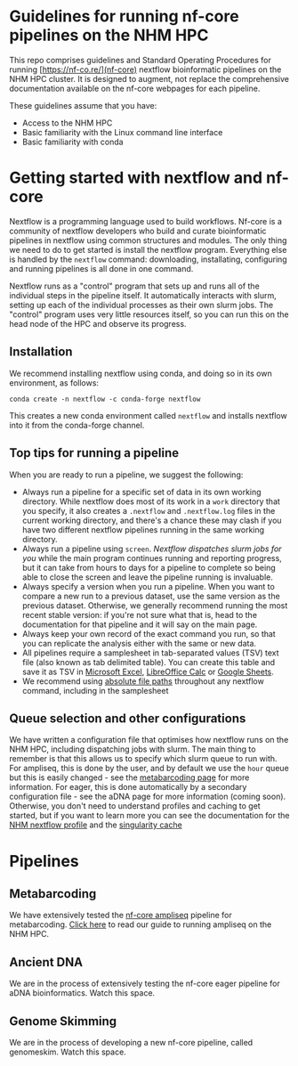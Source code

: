 # Guidelines for running nf-core pipelines on the NHM HPC

This repo comprises guidelines and Standard Operating Procedures for running [https://nf-co.re/](nf-core) nextflow bioinformatic pipelines on the NHM HPC cluster. It is designed to augment, not replace the comprehensive documentation available on the nf-core webpages for each pipeline. 

These guidelines assume that you have:
* Access to the NHM HPC
* Basic familiarity with the Linux command line interface
* Basic familiarity with conda

# Getting started with nextflow and nf-core

Nextflow is a programming language used to build workflows. Nf-core is a community of nextflow developers who build and curate bioinformatic pipelines in nextflow using common structures and modules. The only thing we need to do to get started is install the nextflow program. Everything else is handled by the `nextflow` command: downloading, installating, configuring and running pipelines is all done in one command. 

Nextflow runs as a "control" program that sets up and runs all of the individual steps in the pipeline itself. It automatically interacts with slurm, setting up each of the individual processes as their own slurm jobs. The "control" program uses very little resources itself, so you can run this on the head node of the HPC and observe its progress.

## Installation

We recommend installing nextflow using conda, and doing so in its own environment, as follows:
```
conda create -n nextflow -c conda-forge nextflow
```
This creates a new conda environment called `nextflow` and installs nextflow into it from the conda-forge channel. 

## Top tips for running a pipeline

When you are ready to run a pipeline, we suggest the following:

* Always run a pipeline for a specific set of data in its own working directory. While nextflow does most of its work in a `work` directory that you specify, it also creates a `.nextflow` and `.nextflow.log` files in the current working directory, and there's a chance these may clash if you have two different nextflow pipelines running in the same working directory.
* Always run a pipeline using `screen`. *Nextflow dispatches slurm jobs for you* while the main program continues running and reporting progress, but it can take from hours to days for a pipeline to complete so being able to close the screen and leave the pipeline running is invaluable.
* Always specify a version when you run a pipeline. When you want to compare a new run to a previous dataset, use the same version as the previous dataset. Otherwise, we generally recommend running the most recent stable version: if you're not sure what that is, head to the documentation for that pipeline and it will say on the main page.
* Always keep your own record of the exact command you run, so that you can replicate the analysis either with the same or new data.
* All pipelines require a samplesheet in tab-separated values (TSV) text file (also known as tab delimited table). You can create this table and save it as TSV in [Microsoft Excel](https://smallbusiness.chron.com/make-txt-tab-delimited-35511.html), [LibreOffice Calc](https://ask.libreoffice.org/t/how-to-generate-calc-tab-delimited-output/14591) or [Google Sheets](https://support.google.com/merchants/answer/160569?hl=en-GB).
* We recommend using [absolute file paths](https://www.linuxfoundation.org/blog/blog/classic-sysadmin-absolute-path-vs-relative-path-in-linux-unix) throughout any nextflow command, including in the samplesheet

## Queue selection and other configurations

We have written a configuration file that optimises how nextflow runs on the NHM HPC, including dispatching jobs with slurm. The main thing to remember is that this allows us to specify which slurm queue to run with. For ampliseq, this is done by the user, and by default we use the `hour` queue but this is easily changed - see the [metabarcoding page](metabarcoding.md) for more information. For eager, this is done automatically by a secondary configuration file - see the aDNA page for more information (coming soon). Otherwise, you don't need to understand profiles and caching to get started, but if you want to learn more you can see the documentation for the [NHM nextflow profile](profiles.md) and the [singularity cache](singularity_cache.md)

# Pipelines

## Metabarcoding

We have extensively tested the [nf-core ampliseq](https://nf-co.re/ampliseq) pipeline for metabarcoding. [Click here](metabarcoding.md) to read our guide to running ampliseq on the NHM HPC.

## Ancient DNA

We are in the process of extensively testing the nf-core eager pipeline for aDNA bioinformatics. Watch this space.

## Genome Skimming

We are in the process of developing a new nf-core pipeline, called genomeskim. Watch this space.
